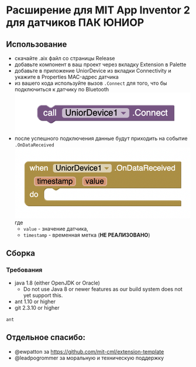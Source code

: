 # Расширение для MIT App Inventor 2 для датчиков ПАК ЮНИОР

## Использование
- скачайте .aix файл со страницы Release
- добавьте компонент в ваш проект через вкладку Extension в Palette
- добавьте в приложение UniorDevice из вкладки Connectivity и укажите в Properties MAC-адрес датчика
- из вашего кода используйте вызов `.Connect` для того, что бы подключиться к датчику по Bluetooth
![call connect](./docs/img1.png)
- после успешного подключения данные будут приходить на событие `.OnDataReceived`
![ondatareceived](./docs/img2.png)
где
  - `value` - значение датчика,
  - `timestamp` - временная метка (**НЕ РЕАЛИЗОВАНО**)

## Сборка
### Требования
* java 1.8 (either OpenJDK or Oracle)
  * Do not use Java 8 or newer features as our build system does not
    yet support this.
* ant 1.10 or higher
* git 2.3.10 or higher

`ant`

## Отдельное спасибо:
- @ewpatton за https://github.com/mit-cml/extension-template
- @leadpogrommer за моральную и техническую поддержку
